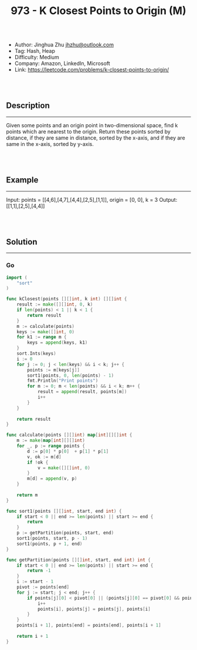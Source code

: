 # <center>973 - K Closest Points to Origin (M)</center> 



<br></br>

* Author: Jinghua Zhu <jhzhu@outlook.com>
* Tag: Hash, Heap
* Difficulty: Medium
* Company: Amazon, LinkedIn, Microsoft
* Link: https://leetcode.com/problems/k-closest-points-to-origin/

<br></br>



## Description
----
Given some points and an origin point in two-dimensional space, find k points which are nearest to the origin.
Return these points sorted by distance, if they are same in distance, sorted by the x-axis, and if they are same in the x-axis, sorted by y-axis.

<br></br>



## Example
----
Input: points = [[4,6],[4,7],[4,4],[2,5],[1,1]], origin = [0, 0], k = 3 
Output: [[1,1],[2,5],[4,4]]

<br></br>



## Solution
----
### Go
```go
import (
    "sort"
)

func kClosest(points [][]int, k int) [][]int {
    result := make([][]int, 0, k)
    if len(points) < 1 || k < 1 {
        return result
    }
    m := calculate(points)
    keys := make([]int, 0)
    for k1 := range m {
        keys = append(keys, k1)
    }
    sort.Ints(keys)
    i := 0
    for j := 0; j < len(keys) && i < k; j++ {
        points := m[keys[j]]
        sort1(points, 0, len(points) - 1)
        fmt.Println("Print points")
        for m := 0; m < len(points) && i < k; m++ {
            result = append(result, points[m])
            i++
        }
    }
    
    return result
}

func calculate(points [][]int) map[int][][]int {
    m := make(map[int][][]int)
    for _, p := range points {
        d := p[0] * p[0]  + p[1] * p[1]
        v, ok := m[d]
        if !ok {
            v = make([][]int, 0)
        }
        m[d] = append(v, p)
    }
    
    return m
}

func sort1(points [][]int, start, end int) {
    if start < 0 || end >= len(points) || start >= end {
        return
    }
    p := getPartition(points, start, end)
    sort1(points, start, p - 1)
    sort1(points, p + 1, end)
}

func getPartition(points [][]int, start, end int) int {
    if start < 0 || end >= len(points) || start >= end {
        return -1
    }
    i := start - 1
    pivot := points[end]
    for j := start; j < end; j++ {
        if points[j][0] < pivot[0] || (points[j][0] == pivot[0] && points[j][1] <= pivot[1]) {
            i++
            points[i], points[j] = points[j], points[i]
        }
    }
    points[i + 1], points[end] = points[end], points[i + 1]
    
    return i + 1
}

```

<br>
